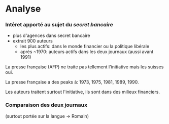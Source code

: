 
# Analyse

### Intêret apporté au sujet du _secret bancaire_

- plus d'agences dans secret bancaire
- extrait 900 auteurs
  - les plus actifs: dans le monde financier ou la politique libérale
  - après ~1970: auteurs actifs dans les deux journaux (aussi avant 1991)

La presse française (AFP) ne traite pas tellement l'initiative mais les suisses oui.

La presse française a des peaks à: 1973, 1975, 1981, 1989, 1990.

Les auteurs traitent surtout l'initiative, ils sont dans des milieux financiers.


### Comparaison des deux journaux

(surtout portée sur la langue -> Romain)
